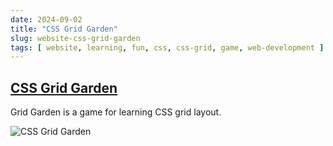 ```yaml
---
date: 2024-09-02
title: "CSS Grid Garden"
slug: website-css-grid-garden
tags: [ website, learning, fun, css, css-grid, game, web-development ]
---
```


## [CSS Grid Garden][1]

Grid Garden is a game for learning CSS grid layout.

![CSS Grid Garden][2]

  [1]: https://cssgridgarden.com/
  [2]: https://github.com/thomaspark/gridgarden/raw/master/images/screenshot.png
